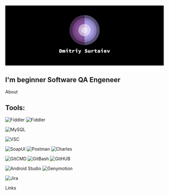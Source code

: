 ![Header](https://github.com/NatsuLis/NatsuLis/blob/main/assets/header.png)

## I'm beginner Software QA Engeneer


About


## Tools:
![Fiddler](https://img.shields.io/badge/Fiddler-Classic-462A50?https://img.shields.io/badge/with%20a%20logo-grey?style=for-the-badge&logo=Fiddler&logocolor)
![Fiddler](https://img.shields.io/badge/Fiddler-Everywhere-462A50?https://img.shields.io/badge/with%20a%20logo-grey?style=for-the-badge&logo=Fiddler&logocolor)

![MySQL](https://img.shields.io/badge/MySQL-95C164?https://img.shields.io/badge/with%20a%20logo-black?style=for-the-badge&logo=MySQL&logoColor=black)

![VSC](https://img.shields.io/badge/Visual%20Studio%20Code-B2D5F0?https://img.shields.io/badge/with%20a%20logo-grey?style=for-the-badge&logo=VisualStudioCode&logocolor?)

![SoapUI](https://img.shields.io/badge/SoapUI-2B2B2B?https://img.shields.io/badge/with%20a%20logo-grey?style=for-the-badge&logo=SoapUI&logocolor=black)
![Postman](https://img.shields.io/badge/Postman-2B2B2B?https://img.shields.io/badge/with%20a%20logo-grey?style=for-the-badge&logo=Postman&logocolor=black)
![Charles](https://img.shields.io/badge/Charles-2B2B2B?https://img.shields.io/badge/with%20a%20logo-grey?style=for-the-badge&logo=Charles&logocolor)

![GitCMD](https://img.shields.io/badge/Git-CMD-DACA45?https://img.shields.io/badge/with%20a%20logo-grey?style=for-the-badge&logo=GitCMD&logocolor)
![GitBash](https://img.shields.io/badge/Git-Bash-DACA45?https://img.shields.io/badge/with%20a%20logo-grey?style=for-the-badge&logo=GitBASH&logocolor)
![GitHUB](https://img.shields.io/badge/Git-HUB-DACA45?https://img.shields.io/badge/with%20a%20logo-grey?style=for-the-badge&logo=GitHUB&logocolor)

![Android Studio](https://img.shields.io/badge/Android%20Studio-1F6382?https://img.shields.io/badge/with%20a%20logo-grey?style=for-the-badge&logo=AndroidStudio&logocolor)
![Genymotion](https://img.shields.io/badge/Genymotion-B874C3?https://img.shields.io/badge/with%20a%20logo-grey?style=for-the-badge&logo=Genymotion&logocolor)

![Jira](https://img.shields.io/badge/JIRA-462A50?https://img.shields.io/badge/with%20a%20logo-grey?style=for-the-badge&logo=JIRA&logocolor)














Links